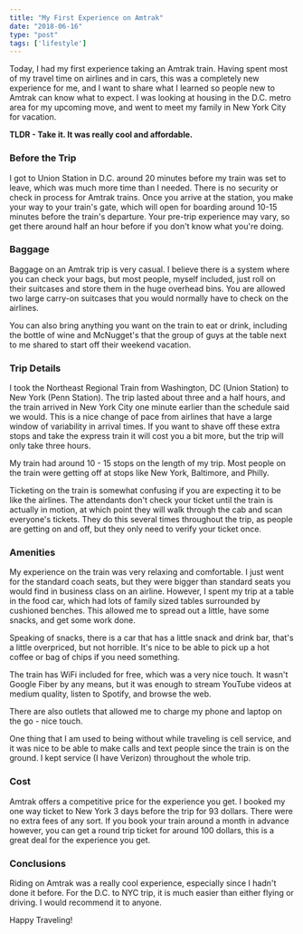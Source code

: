```yaml
---
title: "My First Experience on Amtrak"
date: "2018-06-16"
type: "post"
tags: ['lifestyle']
---
```


Today, I had my first experience taking an Amtrak train. Having spent most of my travel time on airlines and in cars, this was a completely new experience for me, and I want to share what I learned so people new to Amtrak can know what to expect. I was looking at housing in the D.C. metro area for my upcoming move, and went to meet my family in New York City for vacation.

**TLDR - Take it. It was really cool and affordable.**

### Before the Trip

I got to Union Station in D.C. around 20 minutes before my train was set to leave, which was much more time than I needed. There is no security or check in process for Amtrak trains. Once you arrive at the station, you make your way to your train's gate, which will open for boarding around 10-15 minutes before the train's departure. Your pre-trip experience may vary, so get there around half an hour before if you don't know what you're doing.

### Baggage

Baggage on an Amtrak trip is very casual. I believe there is a system where you can check your bags, but most people, myself included, just roll on their suitcases and store them in the huge overhead bins. You are allowed two large carry-on suitcases that you would normally have to check on the airlines.

You can also bring anything you want on the train to eat or drink, including the bottle of wine and McNugget's that the group of guys at the table next to me shared to start off their weekend vacation.

### Trip Details

I took the Northeast Regional Train from Washington, DC (Union Station) to New York (Penn Station). The trip lasted about three and a half hours, and the train arrived in New York City one minute earlier than the schedule said we would. This is a nice change of pace from airlines that have a large window of variability in arrival times. If you want to shave off these extra stops and take the express train it will cost you a bit more, but the trip will only take three hours.

My train had around 10 - 15 stops on the length of my trip. Most people on the train were getting off at stops like New York, Baltimore, and Philly.

Ticketing on the train is somewhat confusing if you are expecting it to be like the airlines. The attendants don't check your ticket until the train is actually in motion, at which point they will walk through the cab and scan everyone's tickets. They do this several times throughout the trip, as people are getting on and off, but they only need to verify your ticket once.

### Amenities

My experience on the train was very relaxing and comfortable. I just went for the standard coach seats, but they were bigger than standard seats you would find in business class on an airline. However, I spent my trip at a table in the food car, which had lots of family sized tables surrounded by cushioned benches. This allowed me to spread out a little, have some snacks, and get some work done.

Speaking of snacks, there is a car that has a little snack and drink bar, that's a little overpriced, but not horrible. It's nice to be able to pick up a hot coffee or bag of chips if you need something.

The train has WiFi included for free, which was a very nice touch. It wasn't Google Fiber by any means, but it was enough to stream YouTube videos at medium quality, listen to Spotify, and browse the web.

There are also outlets that allowed me to charge my phone and laptop on the go - nice touch.

One thing that I am used to being without while traveling is cell service, and it was nice to be able to make calls and text people since the train is on the ground. I kept service (I have Verizon) throughout the whole trip.

### Cost

Amtrak offers a competitive price for the experience you get. I booked my one way ticket to New York 3 days before the trip for 93 dollars. There were no extra fees of any sort. If you book your train around a month in advance however, you can get a round trip ticket for around 100 dollars, this is a great deal for the experience you get.

### Conclusions

Riding on Amtrak was a really cool experience, especially since I hadn't done it before. For the D.C. to NYC trip, it is much easier than either flying or driving. I would recommend it to anyone.

Happy Traveling!
